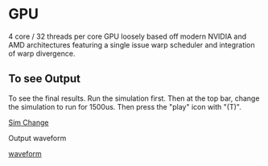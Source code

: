 # GPU

4 core / 32 threads per core GPU loosely based off modern NVIDIA and AMD architectures featuring a single issue warp scheduler and integration of warp divergence.

## To see Output

To see the final results. Run the simulation first. Then at the top bar, change the simulation to run for 1500us. Then press the "play" icon with "(T)".

[Sim Change](https://github.com/KyleHagy/GPU/blob/master/SimTiming.png)

Output waveform

[waveform](https://github.com/KyleHagy/GPU/blob/master/waveform.png)
